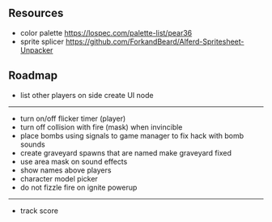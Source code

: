 ## Resources
- color palette
https://lospec.com/palette-list/pear36
- sprite splicer
https://github.com/ForkandBeard/Alferd-Spritesheet-Unpacker

## Roadmap
- list other players on side
    create UI node
------------------------------
- turn on/off flicker timer (player)
- turn off collision with fire (mask) when invincible
- place bombs using signals to game manager to fix hack with bomb sounds
- create graveyard spawns that are named
    make graveyard fixed
- use area mask on sound effects
- show names above players
- character model picker
- do not fizzle fire on ignite powerup
------------------------------
- track score